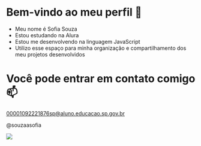 # Bem-vindo ao meu perfil 💟

- Meu nome é Sofia Souza
- Estou estudando na Alura
- Estou me desenvolvendo na linguagem JavaScript
- Utilizo esse espaço para minha organização e compartilhamento dos meu projetos desenvolvidos

# Você pode entrar em contato comigo 📫

  
  00001092221876sp@aluno.educacao.sp.gov.br

@souzaasofia

![](https://media1.tenor.com/m/gmxLYw2lk5cAAAAC/luan-santana-smile.gif)
